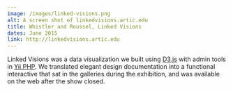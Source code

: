 ```yaml
---
image: /images/linked-visions.png
alt: A screen shot of linkedvisions.artic.edu
title: Whistler and Roussel, Linked Visions
dates: June 2015
link: http://linkedvisions.artic.edu
---
```

Linked Visions was a data visualization we built using [D3.js](https://d3js.org/) with admin tools in [Yii PHP](http://www.yiiframework.com). We translated elegant design documentation into a functional interactive that sat in the galleries during the exhibition, and was available on the web after the show closed.
